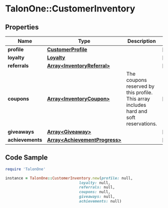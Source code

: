 # TalonOne::CustomerInventory

## Properties

Name | Type | Description | Notes
------------ | ------------- | ------------- | -------------
**profile** | [**CustomerProfile**](CustomerProfile.md) |  | [optional] 
**loyalty** | [**Loyalty**](Loyalty.md) |  | [optional] 
**referrals** | [**Array&lt;InventoryReferral&gt;**](InventoryReferral.md) |  | [optional] 
**coupons** | [**Array&lt;InventoryCoupon&gt;**](InventoryCoupon.md) | The coupons reserved by this profile. This array includes hard and soft reservations.  | [optional] 
**giveaways** | [**Array&lt;Giveaway&gt;**](Giveaway.md) |  | [optional] 
**achievements** | [**Array&lt;AchievementProgress&gt;**](AchievementProgress.md) |  | [optional] 

## Code Sample

```ruby
require 'TalonOne'

instance = TalonOne::CustomerInventory.new(profile: null,
                                 loyalty: null,
                                 referrals: null,
                                 coupons: null,
                                 giveaways: null,
                                 achievements: null)
```


